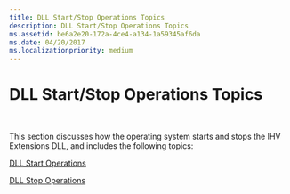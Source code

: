 ```yaml
---
title: DLL Start/Stop Operations Topics
description: DLL Start/Stop Operations Topics
ms.assetid: be6a2e20-172a-4ce4-a134-1a59345af6da
ms.date: 04/20/2017
ms.localizationpriority: medium
---
```


# DLL Start/Stop Operations Topics




 

This section discusses how the operating system starts and stops the IHV Extensions DLL, and includes the following topics:

[DLL Start Operations](dll-start-operations.md)

[DLL Stop Operations](dll-stop-operations.md)

 

 





